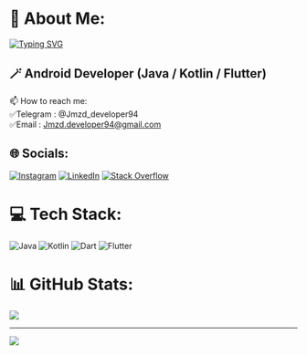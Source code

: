 # 💫 About Me:

[![Typing SVG](https://readme-typing-svg.demolab.com?font=Fira+Code&weight=500&pause=1000&color=84C018&vCenter=true&width=435&lines=Android+Developer)](https://git.io/typing-svg)

## 🪄 Android Developer (Java / Kotlin / Flutter) 
📫 How to reach me:<br>
✅Telegram : @Jmzd_developer94<br>
✅Email : Jmzd.developer94@gmail.com<br>

## 🌐 Socials:
[![Instagram](https://img.shields.io/badge/Instagram-%23E4405F.svg?logo=Instagram&logoColor=white)](https://instagram.com/ghazal_jmzd) [![LinkedIn](https://img.shields.io/badge/LinkedIn-%230077B5.svg?logo=linkedin&logoColor=white)](https://linkedin.com/in/ghazal-jamalzadeh) [![Stack Overflow](https://img.shields.io/badge/-Stackoverflow-FE7A16?logo=stack-overflow&logoColor=white)](https://stackoverflow.com/users/11962518) 

# 💻 Tech Stack:
![Java](https://img.shields.io/badge/java-%23ED8B00.svg?style=for-the-badge&logo=java&logoColor=white) ![Kotlin](https://img.shields.io/badge/kotlin-%230095D5.svg?style=for-the-badge&logo=kotlin&logoColor=white) ![Dart](https://img.shields.io/badge/dart-%230175C2.svg?style=for-the-badge&logo=dart&logoColor=white) ![Flutter](https://img.shields.io/badge/Flutter-%2302569B.svg?style=for-the-badge&logo=Flutter&logoColor=white)
# 📊 GitHub Stats:
![](https://github-readme-stats.vercel.app/api/top-langs/?username=Ghazal-Jamalzadeh&theme=gruvbox&hide_border=true&include_all_commits=false&count_private=true&layout=compact)

---
[![](https://visitcount.itsvg.in/api?id=Ghazal-Jamalzadeh&icon=7&color=10)](https://visitcount.itsvg.in)

<!-- Proudly created with GPRM ( https://gprm.itsvg.in ) -->
